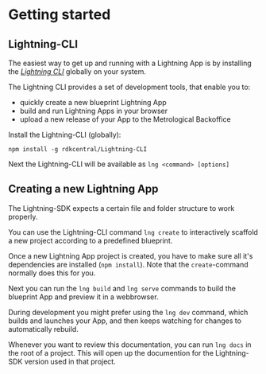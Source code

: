 # Getting started

## Lightning-CLI

The easiest way to get up and running with a Lightning App is by installing the _[Lightning CLI](https://github.com/rdkcentral/Lightning-CLI)_ globally on your system.

The Lightning CLI provides a set of development tools, that enable you to:

- quickly create a new blueprint Lightning App
- build and run Lightning Apps in your browser
- upload a new release of your App to the Metrological Backoffice

Install the Lightning-CLI (globally):

```
npm install -g rdkcentral/Lightning-CLI
```

Next the Lightning-CLI will be available as `lng <command> [options]`

## Creating a new Lightning App

The Lightning-SDK expects a certain file and folder structure to work properly.

You can use the Lightning-CLI command `lng create` to interactively scaffold a new project according to a predefined blueprint.

Once a new Lightning App project is created, you have to make sure all it's dependencies are installed (`npm install`). Note that the `create`-command normally does this for you.

Next you can run the `lng build` and `lng serve` commands to build the blueprint App and preview it in a webbrowser.

During development you might prefer using the `lng dev` command, which builds and launches your App, and then keeps watching for changes to automatically rebuild.

Whenever you want to review this documentation, you can run `lng docs` in the root of a project. This will open up the documention for the Lightning-SDK version used in that project.
